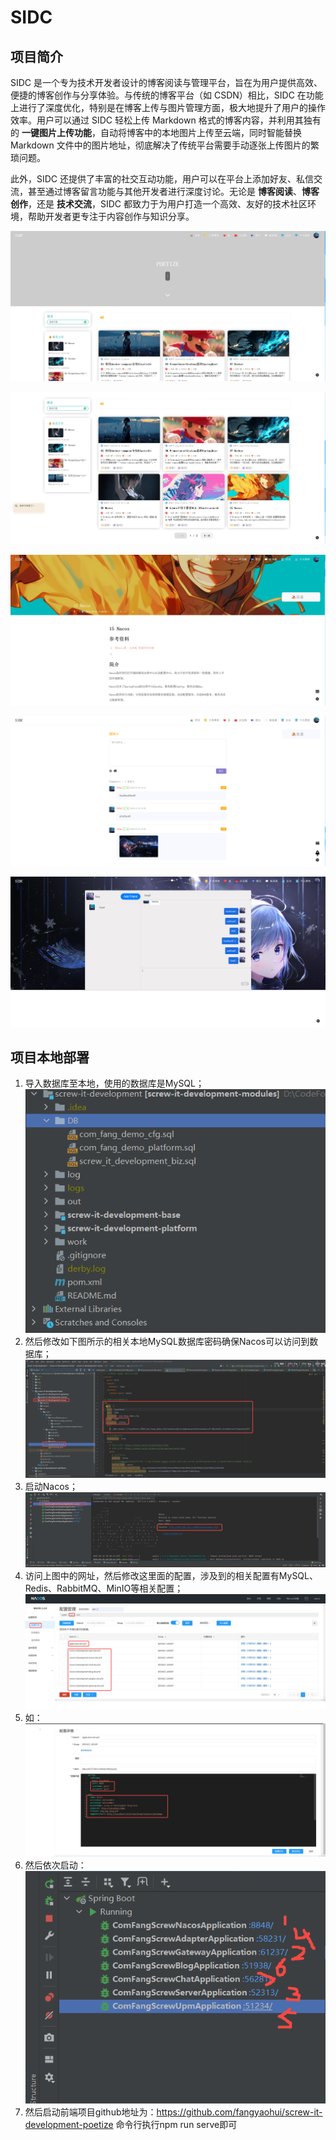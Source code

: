 # SIDC

## 项目简介

SIDC 是一个专为技术开发者设计的博客阅读与管理平台，旨在为用户提供高效、便捷的博客创作与分享体验。与传统的博客平台（如 CSDN）相比，SIDC 在功能上进行了深度优化，特别是在博客上传与图片管理方面，极大地提升了用户的操作效率。用户可以通过 SIDC 轻松上传 Markdown 格式的博客内容，并利用其独有的 **一键图片上传功能**，自动将博客中的本地图片上传至云端，同时智能替换 Markdown 文件中的图片地址，彻底解决了传统平台需要手动逐张上传图片的繁琐问题。

此外，SIDC 还提供了丰富的社交互动功能，用户可以在平台上添加好友、私信交流，甚至通过博客留言功能与其他开发者进行深度讨论。无论是 **博客阅读**、**博客创作**，还是 **技术交流**，SIDC 都致力于为用户打造一个高效、友好的技术社区环境，帮助开发者更专注于内容创作与知识分享。

![image-20250226113223684](assets/image-20250226113223684.png)

![image-20250226113404272](assets/image-20250226113404272.png)

![image-20250226113501879](assets/image-20250226113501879.png)

![image-20250226113544607](assets/image-20250226113544607.png)

![image-20250226132256925](assets/image-20250226132256925.png)

## 项目本地部署

1. 导入数据库至本地，使用的数据库是MySQL；
   ![image-20250226132710840](assets/image-20250226132710840.png)
2. 然后修改如下图所示的相关本地MySQL数据库密码确保Nacos可以访问到数据库；
   ![image-20250226133021002](assets/image-20250226133021002.png)
3. 启动Nacos；
   ![image-20250226133106467](assets/image-20250226133106467.png)
4. 访问上图中的网址，然后修改这里面的配置，涉及到的相关配置有MySQL、Redis、RabbitMQ、MinIO等相关配置；
   ![image-20250226133427675](assets/image-20250226133427675.png)
5. 如：
   ![image-20250226133528225](assets/image-20250226133528225.png)
6. 然后依次启动：
   ![image-20250226133832892](assets/image-20250226133832892.png)
7. 然后启动前端项目github地址为：https://github.com/fangyaohui/screw-it-development-poetize
   命令行执行npm run serve即可



































































